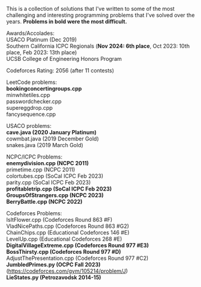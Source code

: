 This is a collection of solutions that I've written to some of the most challenging and interesting programming problems that I've solved over the years. **Problems in bold were the most difficult.**

Awards/Accolades: \
USACO Platinum (Dec 2019) \
Southern California ICPC Regionals (**Nov 2024: 6th place**, Oct 2023: 10th place, Feb 2023: 13th place) \
UCSB College of Engineering Honors Program 

Codeforces Rating: 2056 (after 11 contests)

LeetCode problems: \
**bookingconcertingroups.cpp** \
minwhitetiles.cpp \
passwordchecker.cpp \
supereggdrop.cpp \
fancysequence.cpp

USACO problems: \
**cave.java (2020 January Platinum)** \
cowmbat.java (2019 December Gold) \
snakes.java (2019 March Gold) 

NCPC/ICPC Problems: \
**enemydivision.cpp (NCPC 2011)** \
primetime.cpp (NCPC 2011) \
colortubes.cpp (SoCal ICPC Feb 2023) \
parity.cpp (SoCal ICPC Feb 2023) \
**profitabletrip.cpp (SoCal ICPC Feb 2023)** \
**GroupsOfStrangers.cpp (NCPC 2023)** \
**BerryBattle.cpp (NCPC 2022)**

Codeforces Problems: \
IsItFlower.cpp (Codeforces Round 863 #F) \
VladNicePaths.cpp (Codeforces Round 863 #G2) \
ChainChips.cpp (Educational Codeforces 146 #E) \
LevelUp.cpp (Educational Codeforces 268 #E) \
**DigitalVillageExtreme.cpp (Codeforces Round 977 #E3)** \
**BossThirsty.cpp (Codeforces Round 977 #D)** \
AdjustThePresentation.cpp (Codeforces Round 977 #C2) \
**JumbledPrimes.py (OCPC Fall 2023)** (https://codeforces.com/gym/105214/problem/J) \
**LieStates.py (Petrozavodsk 2014-15)** 


